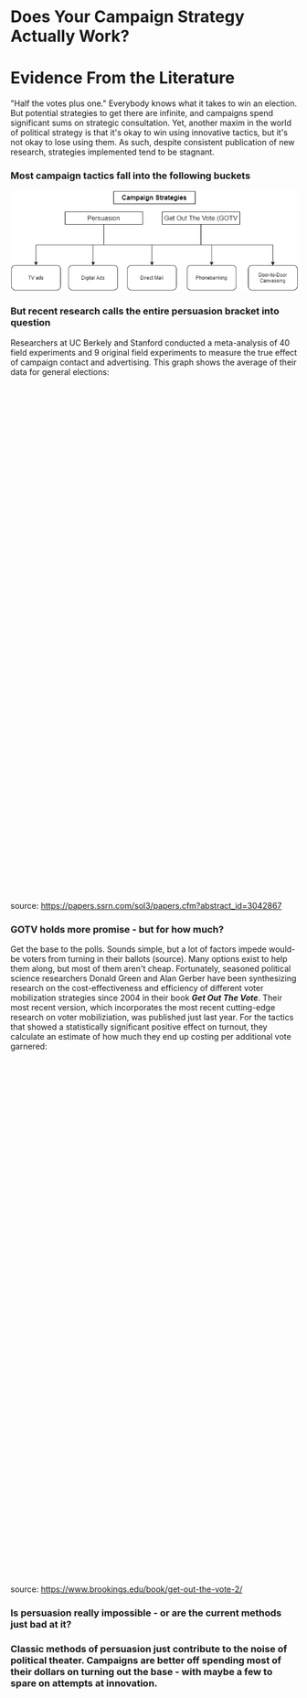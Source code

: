 # Does Your Campaign Strategy Actually Work? 
# Evidence From the Literature

"Half the votes plus one." Everybody knows what it takes to win an election. But potential strategies to get there are infinite, and campaigns spend significant sums on strategic consultation.
Yet, another maxim in the world of political strategy is that it's okay to win using innovative tactics, but it's not okay to lose using them.
As such, despite consistent publication of new research, strategies implemented tend to be stagnant. 

### Most campaign tactics fall into the following buckets
![](/campaigntactics.png)

### But recent research calls the entire persuasion bracket into question
Researchers at UC Berkely and Stanford conducted a meta-analysis of 40 field experiments and 9 original field experiments to measure the true effect of campaign contact and advertising. This graph shows the average of their data for general elections: 
<script type='text/javascript' src='https://prod-useast-b.online.tableau.com/javascripts/api/viz_v1.js'></script><div class='tableauPlaceholder' style='width: 1040px; height: 889px;'><object class='tableauViz' width='1040' height='889' style='display:none;'><param name='host_url' value='https%3A%2F%2Fprod-useast-b.online.tableau.com%2F' /> <param name='embed_code_version' value='3' /> <param name='site_root' value='&#47;t&#47;kgbolton' /><param name='name' value='campaignpersuasion&#47;Sheet1' /><param name='tabs' value='no' /><param name='toolbar' value='yes' /><param name='showAppBanner' value='false' /></object></div>
source: https://papers.ssrn.com/sol3/papers.cfm?abstract_id=3042867
### GOTV holds more promise - but for how much?
Get the base to the polls. Sounds simple, but a lot of factors impede would-be voters from turning in their ballots (source). Many options exist to help them along, but most of them aren't cheap. Fortunately, seasoned political science researchers Donald Green and Alan Gerber have been synthesizing research on the cost-effectiveness and efficiency of different voter mobilization strategies since 2004 in their book ___Get Out The Vote___. Their most recent version, which incorporates the most recent cutting-edge research on voter mobiliziation, was published just last year. For the tactics that showed a statistically significant positive effect on turnout, they calculate an estimate of how much they end up costing per additional vote garnered:
<script type='text/javascript' src='https://prod-useast-b.online.tableau.com/javascripts/api/viz_v1.js'></script><div class='tableauPlaceholder' style='width: 1412px; height: 905px;'><object class='tableauViz' width='1412' height='905' style='display:none;'><param name='host_url' value='https%3A%2F%2Fprod-useast-b.online.tableau.com%2F' /> <param name='embed_code_version' value='3' /> <param name='site_root' value='&#47;t&#47;kgbolton' /><param name='name' value='gotvcosts&#47;Sheet1' /><param name='tabs' value='no' /><param name='toolbar' value='yes' /><param name='showAppBanner' value='false' /></object></div>

source: https://www.brookings.edu/book/get-out-the-vote-2/
### Is persuasion really impossible - or are the current methods just bad at it?


### Classic methods of persuasion just contribute to the noise of political theater. Campaigns are better off spending most of their dollars on turning out the base - with maybe a few to spare on attempts at innovation. 
